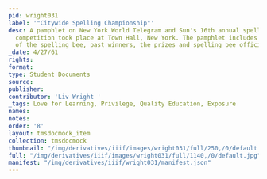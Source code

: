 ```yaml
---
pid: wright031
label: '"Citywide Spelling Championship"'
desc: A pamphlet on New York World Telegram and Sun's 16th annual spellingbee. The
  competition took place at Town Hall, New York. The pamphlet includes descriptions
  of the spelling bee, past winners, the prizes and spelling bee officials.
_date: 4/27/61
rights:
format:
type: Student Documents
source:
publisher:
contributor: 'Liv Wright '
_tags: Love for Learning, Privilege, Quality Education, Exposure
names:
notes:
order: '8'
layout: tmsdocmock_item
collection: tmsdocmock
thumbnail: "/img/derivatives/iiif/images/wright031/full/250,/0/default.jpg"
full: "/img/derivatives/iiif/images/wright031/full/1140,/0/default.jpg"
manifest: "/img/derivatives/iiif/wright031/manifest.json"
---
```

